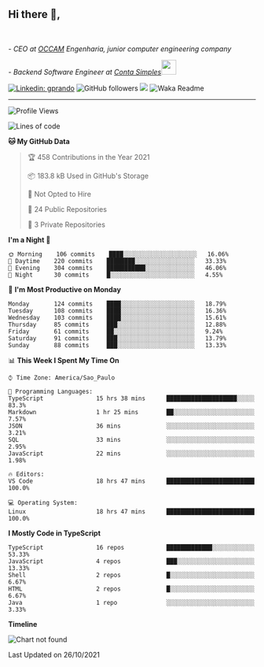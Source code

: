 <h2>Hi there  👋,</h2> </br>

<p><em>- CEO at <a href="https://occamengenharia.com/">OCCAM</a> Engenharia, junior computer engineering company
</em></p>

<p><em>- Backend Software Engineer at <a href="https://contasimples.com">Conta Simples</a><img src="https://media.giphy.com/media/WUlplcMpOCEmTGBtBW/giphy.gif" width="30"> 
</em></p>

[![Linkedin: gprando](https://img.shields.io/badge/-gprando-blue?style=flat-square&logo=Linkedin&logoColor=white&link=https://www.linkedin.com/in/gprando/)](https://www.linkedin.com/in/gprando)
![GitHub followers](https://img.shields.io/github/followers/gprando?label=Follow&style=social)
![](https://visitor-badge.glitch.me/badge?page_id=gprando.gprando)
![Waka Readme](https://github.com/gprando/gprando/workflows/Waka%20Readme/badge.svg)

---
<!--START_SECTION:waka-->
![Profile Views](http://img.shields.io/badge/Profile%20Views-15-blue)

![Lines of code](https://img.shields.io/badge/From%20Hello%20World%20I%27ve%20Written-262771%20lines%20of%20code-blue)

**🐱 My GitHub Data** 

> 🏆 458 Contributions in the Year 2021
 > 
> 📦 183.8 kB Used in GitHub's Storage 
 > 
> 🚫 Not Opted to Hire
 > 
> 📜 24 Public Repositories 
 > 
> 🔑 3 Private Repositories  
 > 
**I'm a Night 🦉** 

```text
🌞 Morning    106 commits    ████░░░░░░░░░░░░░░░░░░░░░   16.06% 
🌆 Daytime    220 commits    ████████░░░░░░░░░░░░░░░░░   33.33% 
🌃 Evening    304 commits    ███████████░░░░░░░░░░░░░░   46.06% 
🌙 Night      30 commits     █░░░░░░░░░░░░░░░░░░░░░░░░   4.55%

```
📅 **I'm Most Productive on Monday** 

```text
Monday       124 commits    ████░░░░░░░░░░░░░░░░░░░░░   18.79% 
Tuesday      108 commits    ████░░░░░░░░░░░░░░░░░░░░░   16.36% 
Wednesday    103 commits    ████░░░░░░░░░░░░░░░░░░░░░   15.61% 
Thursday     85 commits     ███░░░░░░░░░░░░░░░░░░░░░░   12.88% 
Friday       61 commits     ██░░░░░░░░░░░░░░░░░░░░░░░   9.24% 
Saturday     91 commits     ███░░░░░░░░░░░░░░░░░░░░░░   13.79% 
Sunday       88 commits     ███░░░░░░░░░░░░░░░░░░░░░░   13.33%

```


📊 **This Week I Spent My Time On** 

```text
⌚︎ Time Zone: America/Sao_Paulo

💬 Programming Languages: 
TypeScript               15 hrs 38 mins      ████████████████████░░░░░   83.3% 
Markdown                 1 hr 25 mins        ██░░░░░░░░░░░░░░░░░░░░░░░   7.57% 
JSON                     36 mins             ░░░░░░░░░░░░░░░░░░░░░░░░░   3.21% 
SQL                      33 mins             ░░░░░░░░░░░░░░░░░░░░░░░░░   2.95% 
JavaScript               22 mins             ░░░░░░░░░░░░░░░░░░░░░░░░░   1.98%

🔥 Editors: 
VS Code                  18 hrs 47 mins      █████████████████████████   100.0%

💻 Operating System: 
Linux                    18 hrs 47 mins      █████████████████████████   100.0%

```

**I Mostly Code in TypeScript** 

```text
TypeScript               16 repos            █████████████░░░░░░░░░░░░   53.33% 
JavaScript               4 repos             ███░░░░░░░░░░░░░░░░░░░░░░   13.33% 
Shell                    2 repos             █░░░░░░░░░░░░░░░░░░░░░░░░   6.67% 
HTML                     2 repos             █░░░░░░░░░░░░░░░░░░░░░░░░   6.67% 
Java                     1 repo              ░░░░░░░░░░░░░░░░░░░░░░░░░   3.33%

```


**Timeline**

![Chart not found](https://raw.githubusercontent.com/gprando/gprando/master/charts/bar_graph.png) 


 Last Updated on 26/10/2021
<!--END_SECTION:waka-->